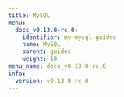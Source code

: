 ```yaml
---
title: MySQL
menu:
  docs_v0.13.0-rc.0:
    identifier: my-mysql-guides
    name: MySQL
    parent: guides
    weight: 10
menu_name: docs_v0.13.0-rc.0
info:
  version: v0.13.0-rc.0
---
```


